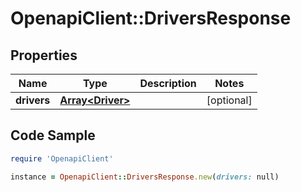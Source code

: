 # OpenapiClient::DriversResponse

## Properties
Name | Type | Description | Notes
------------ | ------------- | ------------- | -------------
**drivers** | [**Array&lt;Driver&gt;**](Driver.md) |  | [optional] 

## Code Sample

```ruby
require 'OpenapiClient'

instance = OpenapiClient::DriversResponse.new(drivers: null)
```


